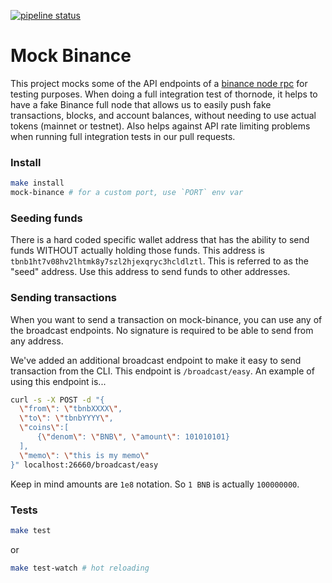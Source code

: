 [![pipeline status](https://gitlab.com/thorchain/bepswap/mock-binance/badges/master/pipeline.svg)](https://gitlab.com/thorchain/bepswap/mock-binance/commits/master)

Mock Binance
============

This project mocks some of the API endpoints of a [binance node
rpc](https://docs.binance.org/api-reference/node-rpc.html) for
testing purposes.
When doing a full integration test of thornode, it helps to have a fake
Binance full node that allows us to easily push fake transactions, blocks, and
account balances, without needing to use actual tokens (mainnet or testnet).
Also helps against API rate limiting problems when running full integration
tests in our pull requests.

### Install
```bash
make install
mock-binance # for a custom port, use `PORT` env var
```

### Seeding funds
There is a hard coded specific wallet address that has the ability to send
funds WITHOUT actually holding those funds. This address is
`tbnb1ht7v08hv2lhtmk8y7szl2hjexqryc3hcldlztl`. This is referred to as the
"seed" address. Use this address to send funds to other addresses.

### Sending transactions
When you want to send a transaction on mock-binance, you can use any of the
broadcast endpoints. No signature is required to be able to send from any
address.

We've added an additional broadcast endpoint to make it easy to send
transaction from the CLI. This endpoint is `/broadcast/easy`. An example of
using this endpoint is...

```bash
curl -s -X POST -d "{
  \"from\": \"tbnbXXXX\",
  \"to\": \"tbnbYYYY\",
  \"coins\":[
      {\"denom\": \"BNB\", \"amount\": 101010101}
  ],
  \"memo\": \"this is my memo\"
}" localhost:26660/broadcast/easy
```

Keep in mind amounts are `1e8` notation. So `1 BNB` is actually `100000000`.

### Tests
```bash
make test
```

or

```bash
make test-watch # hot reloading
```

